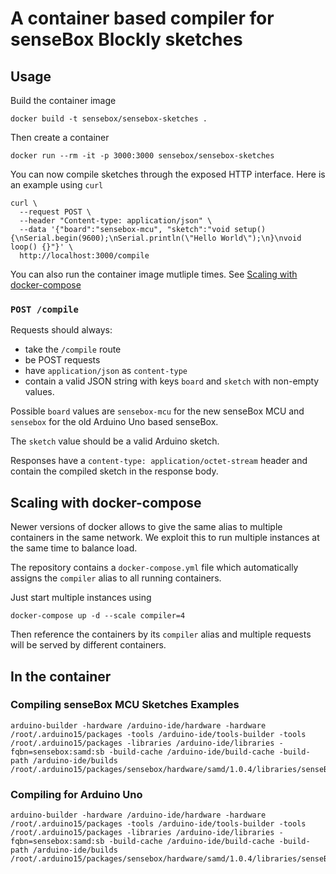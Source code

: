 # A container based compiler for senseBox Blockly sketches

## Usage

Build the container image

    docker build -t sensebox/sensebox-sketches .

Then create a container

    docker run --rm -it -p 3000:3000 sensebox/sensebox-sketches

You can now compile sketches through the exposed HTTP interface. Here is an example using `curl`

    curl \
      --request POST \
      --header "Content-type: application/json" \
      --data '{"board":"sensebox-mcu", "sketch":"void setup() {\nSerial.begin(9600);\nSerial.println(\"Hello World\");\n}\nvoid loop() {}"}' \
      http://localhost:3000/compile

You can also run the container image mutliple times. See [Scaling with docker-compose](#scaling-with-docker-compose)

### `POST /compile`

Requests should always:

- take the `/compile` route
- be POST requests
- have `application/json` as `content-type`
- contain a valid JSON string with keys `board` and `sketch` with non-empty values.

Possible `board` values are `sensebox-mcu` for the new senseBox MCU and `sensebox` for the old Arduino Uno based senseBox.

The `sketch` value should be a valid Arduino sketch.

Responses have a `content-type: application/octet-stream` header and contain the compiled sketch in the response body.

## Scaling with docker-compose

Newer versions of docker allows to give the same alias to multiple containers in the same network. We exploit this to run multiple instances at the same time to balance load.

The repository contains a `docker-compose.yml` file which automatically assigns the `compiler` alias to all running containers.

Just start multiple instances using

    docker-compose up -d --scale compiler=4

Then reference the containers by its `compiler` alias and multiple requests will be served by different containers.

## In the container

### Compiling senseBox MCU Sketches Examples

    arduino-builder -hardware /arduino-ide/hardware -hardware /root/.arduino15/packages -tools /arduino-ide/tools-builder -tools /root/.arduino15/packages -libraries /arduino-ide/libraries -fqbn=sensebox:samd:sb -build-cache /arduino-ide/build-cache -build-path /arduino-ide/builds /root/.arduino15/packages/sensebox/hardware/samd/1.0.4/libraries/senseBox/examples/Blink/Blink.ino

### Compiling for Arduino Uno

    arduino-builder -hardware /arduino-ide/hardware -hardware /root/.arduino15/packages -tools /arduino-ide/tools-builder -tools /root/.arduino15/packages -libraries /arduino-ide/libraries -fqbn=sensebox:samd:sb -build-cache /arduino-ide/build-cache -build-path /arduino-ide/builds /root/.arduino15/packages/sensebox/hardware/samd/1.0.4/libraries/senseBox/examples/Blink/Blink.ino
